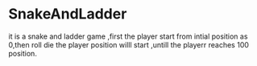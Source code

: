 # SnakeAndLadder
it is a snake and ladder game ,first the player start from intial position as 0,then roll die the player position willl start ,untill the playerr reaches 100 position.
